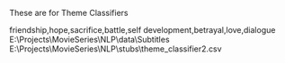 These are for Theme Classifiers

friendship,hope,sacrifice,battle,self development,betrayal,love,dialogue
E:\Projects\MovieSeries\NLP\data\Subtitles
E:\Projects\MovieSeries\NLP\stubs\theme_classifier2.csv
